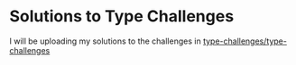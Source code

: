 # Solutions to Type Challenges

I will be uploading my solutions to the challenges in [type-challenges/type-challenges](https://github.com/type-challenges/type-challenges)
